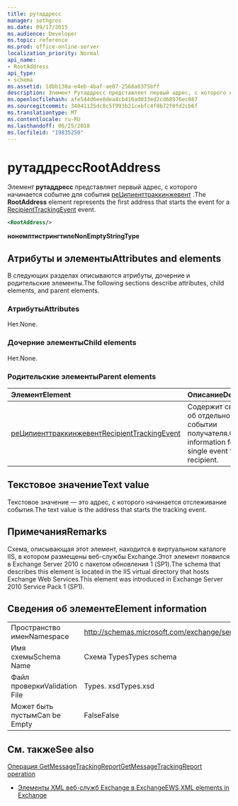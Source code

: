 ```yaml
---
title: рутаддресс
manager: sethgros
ms.date: 09/17/2015
ms.audience: Developer
ms.topic: reference
ms.prod: office-online-server
localization_priority: Normal
api_name:
- RootAddress
api_type:
- schema
ms.assetid: 1dbb130a-e4eb-4baf-ae07-2568a8375bff
description: Элемент Рутаддресс представляет первый адрес, с которого начинается событие для события РеЦипиенттраккинжевент.
ms.openlocfilehash: afe544d6ee8dea4cb416ad033ed2cd68976ec087
ms.sourcegitcommit: 34041125dc8c5f993b21cebfc4f8b72f0fd2cb6f
ms.translationtype: MT
ms.contentlocale: ru-RU
ms.lasthandoff: 06/25/2018
ms.locfileid: "19835250"
---
```

# <a name="rootaddress"></a><span data-ttu-id="caa9f-103">рутаддресс</span><span class="sxs-lookup"><span data-stu-id="caa9f-103">RootAddress</span></span>

<span data-ttu-id="caa9f-104">Элемент **рутаддресс** представляет первый адрес, с которого начинается событие для события [реЦипиенттраккинжевент](recipienttrackingevent.md) .</span><span class="sxs-lookup"><span data-stu-id="caa9f-104">The **RootAddress** element represents the first address that starts the event for a [RecipientTrackingEvent](recipienttrackingevent.md) event.</span></span> 
  
```xml
<RootAddress/>
```

 <span data-ttu-id="caa9f-105">**нонемптистрингтипе**</span><span class="sxs-lookup"><span data-stu-id="caa9f-105">**NonEmptyStringType**</span></span>
## <a name="attributes-and-elements"></a><span data-ttu-id="caa9f-106">Атрибуты и элементы</span><span class="sxs-lookup"><span data-stu-id="caa9f-106">Attributes and elements</span></span>

<span data-ttu-id="caa9f-107">В следующих разделах описываются атрибуты, дочерние и родительские элементы.</span><span class="sxs-lookup"><span data-stu-id="caa9f-107">The following sections describe attributes, child elements, and parent elements.</span></span>
  
### <a name="attributes"></a><span data-ttu-id="caa9f-108">Атрибуты</span><span class="sxs-lookup"><span data-stu-id="caa9f-108">Attributes</span></span>

<span data-ttu-id="caa9f-109">Нет.</span><span class="sxs-lookup"><span data-stu-id="caa9f-109">None.</span></span>
  
### <a name="child-elements"></a><span data-ttu-id="caa9f-110">Дочерние элементы</span><span class="sxs-lookup"><span data-stu-id="caa9f-110">Child elements</span></span>

<span data-ttu-id="caa9f-111">Нет.</span><span class="sxs-lookup"><span data-stu-id="caa9f-111">None.</span></span>
  
### <a name="parent-elements"></a><span data-ttu-id="caa9f-112">Родительские элементы</span><span class="sxs-lookup"><span data-stu-id="caa9f-112">Parent elements</span></span>

|<span data-ttu-id="caa9f-113">**Элемент**</span><span class="sxs-lookup"><span data-stu-id="caa9f-113">**Element**</span></span>|<span data-ttu-id="caa9f-114">**Описание**</span><span class="sxs-lookup"><span data-stu-id="caa9f-114">**Description**</span></span>|
|:-----|:-----|
|[<span data-ttu-id="caa9f-115">реЦипиенттраккинжевент</span><span class="sxs-lookup"><span data-stu-id="caa9f-115">RecipientTrackingEvent</span></span>](recipienttrackingevent.md) <br/> |<span data-ttu-id="caa9f-116">Содержит сведения об отдельном событии получателя.</span><span class="sxs-lookup"><span data-stu-id="caa9f-116">Contains information for a single event for a recipient.</span></span>  <br/> |
   
## <a name="text-value"></a><span data-ttu-id="caa9f-117">Текстовое значение</span><span class="sxs-lookup"><span data-stu-id="caa9f-117">Text value</span></span>

<span data-ttu-id="caa9f-118">Текстовое значение — это адрес, с которого начинается отслеживание события.</span><span class="sxs-lookup"><span data-stu-id="caa9f-118">The text value is the address that starts the tracking event.</span></span>
  
## <a name="remarks"></a><span data-ttu-id="caa9f-119">Примечания</span><span class="sxs-lookup"><span data-stu-id="caa9f-119">Remarks</span></span>

<span data-ttu-id="caa9f-120">Схема, описывающая этот элемент, находится в виртуальном каталоге IIS, в котором размещены веб-службы Exchange.Этот элемент появился в Exchange Server 2010 с пакетом обновления 1 (SP1).</span><span class="sxs-lookup"><span data-stu-id="caa9f-120">The schema that describes this element is located in the IIS virtual directory that hosts Exchange Web Services.This element was introduced in Exchange Server 2010 Service Pack 1 (SP1).</span></span>
  
## <a name="element-information"></a><span data-ttu-id="caa9f-121">Сведения об элементе</span><span class="sxs-lookup"><span data-stu-id="caa9f-121">Element information</span></span>

|||
|:-----|:-----|
|<span data-ttu-id="caa9f-122">Пространство имен</span><span class="sxs-lookup"><span data-stu-id="caa9f-122">Namespace</span></span>  <br/> |http://schemas.microsoft.com/exchange/services/2006/types  <br/> |
|<span data-ttu-id="caa9f-123">Имя схемы</span><span class="sxs-lookup"><span data-stu-id="caa9f-123">Schema Name</span></span>  <br/> |<span data-ttu-id="caa9f-124">Схема Types</span><span class="sxs-lookup"><span data-stu-id="caa9f-124">Types schema</span></span>  <br/> |
|<span data-ttu-id="caa9f-125">Файл проверки</span><span class="sxs-lookup"><span data-stu-id="caa9f-125">Validation File</span></span>  <br/> |<span data-ttu-id="caa9f-126">Types. xsd</span><span class="sxs-lookup"><span data-stu-id="caa9f-126">Types.xsd</span></span>  <br/> |
|<span data-ttu-id="caa9f-127">Может быть пустым</span><span class="sxs-lookup"><span data-stu-id="caa9f-127">Can be Empty</span></span>  <br/> |<span data-ttu-id="caa9f-128">False</span><span class="sxs-lookup"><span data-stu-id="caa9f-128">False</span></span>  <br/> |
   
## <a name="see-also"></a><span data-ttu-id="caa9f-129">См. также</span><span class="sxs-lookup"><span data-stu-id="caa9f-129">See also</span></span>



[<span data-ttu-id="caa9f-130">Операция GetMessageTrackingReport</span><span class="sxs-lookup"><span data-stu-id="caa9f-130">GetMessageTrackingReport operation</span></span>](getmessagetrackingreport-operation.md)


- [<span data-ttu-id="caa9f-131">Элементы XML веб-служб Exchange в Exchange</span><span class="sxs-lookup"><span data-stu-id="caa9f-131">EWS XML elements in Exchange</span></span>](ews-xml-elements-in-exchange.md)

